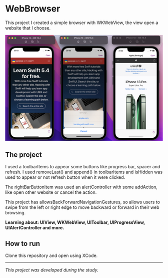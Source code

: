 # WebBrowser
This project I created a simple browser with WKWebView, the view open a website that I choose.

![ezcv logo](Images/WebBrowserScreenShot.png)

## The project
I used a toolbarItems to appear some buttons like progress bar, spacer and refresh. I used removeLast() and append() in toolbarItems and isHidden was used to appear or not refresh button when it were clicked.

The rightBarButtonItem was used an alertController with some addAction, like open other website or cancel the action.

This project has allowsBackForwardNavigationGestures, so allows users to swipe from the left or right edge to move backward or forward in their web browsing.

**Learning about: UIView, WKWebView, UIToolbar, UIProgressView, UIAlertController and more.**


## How to run
Clone this repository and open using XCode.

---
*This project was developed during the study.*
